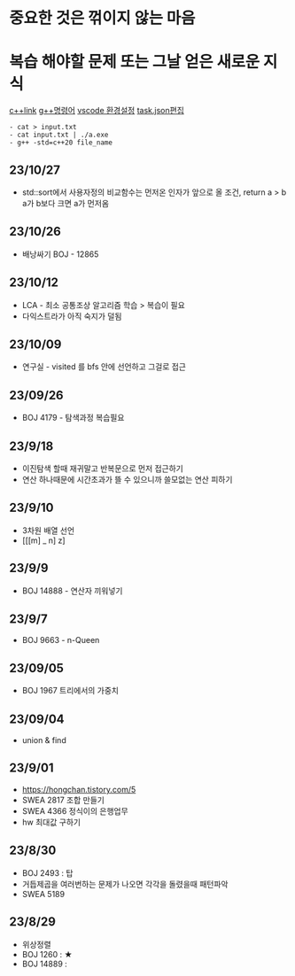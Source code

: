 # 중요한 것은 꺾이지 않는 마음
# 복습 해야할 문제 또는 그날 얻은 새로운 지식
[c++link](https://en.cppreference.com/w/)
[g++명령어](https://seamless.tistory.com/2)
[vscode 환경설정](https://jm4488.tistory.com/73)
[task.json편집](https://80000coding.oopy.io/93593d7e-617f-412e-9615-8051bd16104f)
```
- cat > input.txt
- cat input.txt | ./a.exe
- g++ -std=c++20 file_name
```

## 23/10/27
- std::sort에서 사용자정의 비교함수는 먼저온 인자가 앞으로 올 조건, return a > b a가 b보다 크면 a가 먼저옴

## 23/10/26
- 배낭싸기 BOJ - 12865
## 23/10/12
- LCA - 최소 공통조상 알고리즘 학습 > 복습이 필요
- 다익스트라가 아직 숙지가 덜됨

## 23/10/09
- 연구실 - visited 를 bfs 안에 선언하고 그걸로 접근

## 23/09/26
- BOJ 4179 - 탐색과정 복습필요

## 23/9/18
- 이진탐색 할때 재귀말고 반복문으로 먼저 접근하기
- 연산 하나때문에 시간초과가 뜰 수 있으니까 쓸모없는 연산 피하기

## 23/9/10
- 3차원 배열 선언
- [[[m] _ n]  z]

## 23/9/9
- BOJ 14888 - 연산자 끼워넣기

## 23/9/7
- BOJ 9663 - n-Queen

## 23/09/05
- BOJ 1967 트리에서의 가중치

## 23/09/04
- union & find

## 23/9/01
- https://hongchan.tistory.com/5
- SWEA 2817 조합 만들기
- SWEA 4366 정식이의 은행업무
- hw 최대값 구하기

## 23/8/30
- BOJ 2493 : 탑
- 거듭제곱을 여러번하는 문제가 나오면 각각을 돌렸을때 패턴파악
- SWEA 5189
## 23/8/29
- 위상정렬
- BOJ 1260 : ★
- BOJ 14889 :
